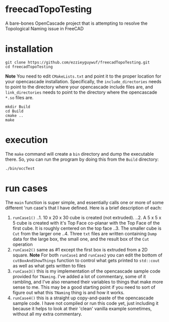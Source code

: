# freecadTopoTesting
A bare-bones OpenCascade project that is attempting to resolve the Topological Naming
issue in FreeCAD

# installation

    git clone https://github.com/ezzieyguywuf/freecadTopoTesting.git
    cd freecadTopoTesting

**Note** You need to edit `CMakeLists.txt` and point it to the proper location for your
opencascade installation. Specifically, the `include_directories` needs to point to the
directory where your opencascade include files are, and `link_directories` needs to point
to the directory where the opencascade `*.so` files are.

    mkdir Build
    cd Build
    cmake ..
    make

# execution
The `make` command will create a `bin` directory and dump the executable there. So, you
can run the program by doing this from the `Build` directory:

    ./bin/occTest

# run cases
The `main` function is super simple, and essentially calls one or more of some different
'run case's that I have defined. Here is a brief description of each:

1. `runCase1()`
..1. 10 x 20 x 30 cube is created (not extruded).
..2. A 5 x 5 x 5 cube is created with it's Top Face co-planar with the Top Face of the
first cube. It is roughly centered on the top face
..3. The smaller cube is `Cut` from the larger one
..4. Three `txt` files are written containing `Dump` data for the large box, the small
one, and the result box of the `Cut` operation
2. `runCase2()` same as #1 except the first box is extruded from a 2D square.
**Note** For both `runCase1` and `runCase2` you can edit the bottom of
`cutBoxAndShowThings` function to control what gets printed to `std::cout` as well as
what gets written to files
3. `runCase3()` this is my implementation of the opencascade sample code provided for
   `TNaming`. I've added a lot of commentary, some of it rambling, and I've also renamed
   their variables to things that make more sense to me. This may be a good starting point
   if you need to sort of figure out what this `TNaming` thing is and how it works.
4. `runCase4()` this is a straight up copy-and-paste of the opencascade sample code. I
   have not compiled or run this code yet, just including it because it helps to look at
   their 'clean' vanilla example sometimes, without all my extra commentary.
